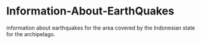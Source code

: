 # Information-About-EarthQuakes
information about earthquakes for the area covered by the Indonesian state for the archipelago.

